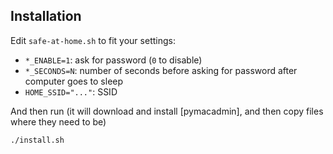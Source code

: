 ## Installation

Edit `safe-at-home.sh` to fit your settings:
- `*_ENABLE=1`: ask for password (`0` to disable)
- `*_SECONDS=N`: number of seconds before asking for password after computer goes to sleep
- `HOME_SSID="..."`: SSID

And then run (it will download and install [pymacadmin], and then copy files where they need to be)
```
./install.sh
```
